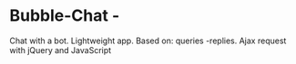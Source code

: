 # Bubble-Chat - 
Chat with a bot.
Lightweight app.
Based on: queries -replies. Ajax request with jQuery and JavaScript
